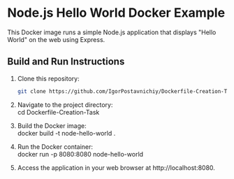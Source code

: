 # Node.js Hello World Docker Example

This Docker image runs a simple Node.js application that displays "Hello World" on the web using Express.

## Build and Run Instructions

1. Clone this repository:
   ```bash
   git clone https://github.com/IgorPostavnichiy/Dockerfile-Creation-Task.git

2. Navigate to the project directory:  
    cd Dockerfile-Creation-Task

3. Build the Docker image:  
    docker build -t node-hello-world .

4. Run the Docker container:  
    docker run -p 8080:8080 node-hello-world

5. Access the application in your web browser at http://localhost:8080.

<script>
document.addEventListener('DOMContentLoaded', function() {
  document.querySelectorAll('code').forEach(function(element) {
    element.addEventListener('click', function() {
      const textArea = document.createElement('textarea');
      textArea.value = element.innerText;
      document.body.appendChild(textArea);
      textArea.select();
      document.execCommand('copy');
      document.body.removeChild(textArea);
      alert('Command copied to clipboard!');
    });
  });
});
</script>